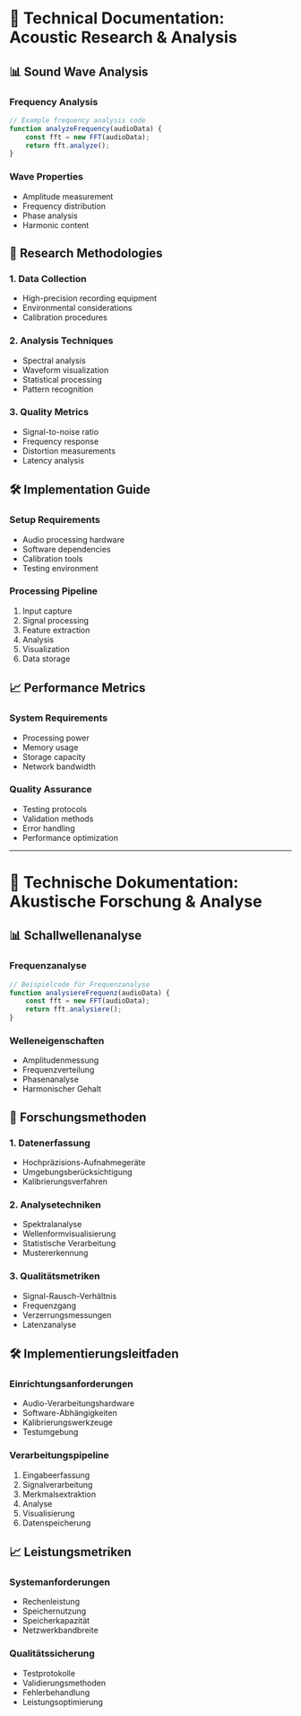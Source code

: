# 🎵 Technical Documentation: Acoustic Research & Analysis

## 📊 Sound Wave Analysis

### Frequency Analysis
```javascript
// Example frequency analysis code
function analyzeFrequency(audioData) {
    const fft = new FFT(audioData);
    return fft.analyze();
}
```

### Wave Properties
- Amplitude measurement
- Frequency distribution
- Phase analysis
- Harmonic content

## 🔬 Research Methodologies

### 1. Data Collection
- High-precision recording equipment
- Environmental considerations
- Calibration procedures

### 2. Analysis Techniques
- Spectral analysis
- Waveform visualization
- Statistical processing
- Pattern recognition

### 3. Quality Metrics
- Signal-to-noise ratio
- Frequency response
- Distortion measurements
- Latency analysis

## 🛠️ Implementation Guide

### Setup Requirements
- Audio processing hardware
- Software dependencies
- Calibration tools
- Testing environment

### Processing Pipeline
1. Input capture
2. Signal processing
3. Feature extraction
4. Analysis
5. Visualization
6. Data storage

## 📈 Performance Metrics

### System Requirements
- Processing power
- Memory usage
- Storage capacity
- Network bandwidth

### Quality Assurance
- Testing protocols
- Validation methods
- Error handling
- Performance optimization

---

# 🎵 Technische Dokumentation: Akustische Forschung & Analyse

## 📊 Schallwellenanalyse

### Frequenzanalyse
```javascript
// Beispielcode für Frequenzanalyse
function analysiereFrequenz(audioData) {
    const fft = new FFT(audioData);
    return fft.analysiere();
}
```

### Welleneigenschaften
- Amplitudenmessung
- Frequenzverteilung
- Phasenanalyse
- Harmonischer Gehalt

## 🔬 Forschungsmethoden

### 1. Datenerfassung
- Hochpräzisions-Aufnahmegeräte
- Umgebungsberücksichtigung
- Kalibrierungsverfahren

### 2. Analysetechniken
- Spektralanalyse
- Wellenformvisualisierung
- Statistische Verarbeitung
- Mustererkennung

### 3. Qualitätsmetriken
- Signal-Rausch-Verhältnis
- Frequenzgang
- Verzerrungsmessungen
- Latenzanalyse

## 🛠️ Implementierungsleitfaden

### Einrichtungsanforderungen
- Audio-Verarbeitungshardware
- Software-Abhängigkeiten
- Kalibrierungswerkzeuge
- Testumgebung

### Verarbeitungspipeline
1. Eingabeerfassung
2. Signalverarbeitung
3. Merkmalsextraktion
4. Analyse
5. Visualisierung
6. Datenspeicherung

## 📈 Leistungsmetriken

### Systemanforderungen
- Rechenleistung
- Speichernutzung
- Speicherkapazität
- Netzwerkbandbreite

### Qualitätssicherung
- Testprotokolle
- Validierungsmethoden
- Fehlerbehandlung
- Leistungsoptimierung